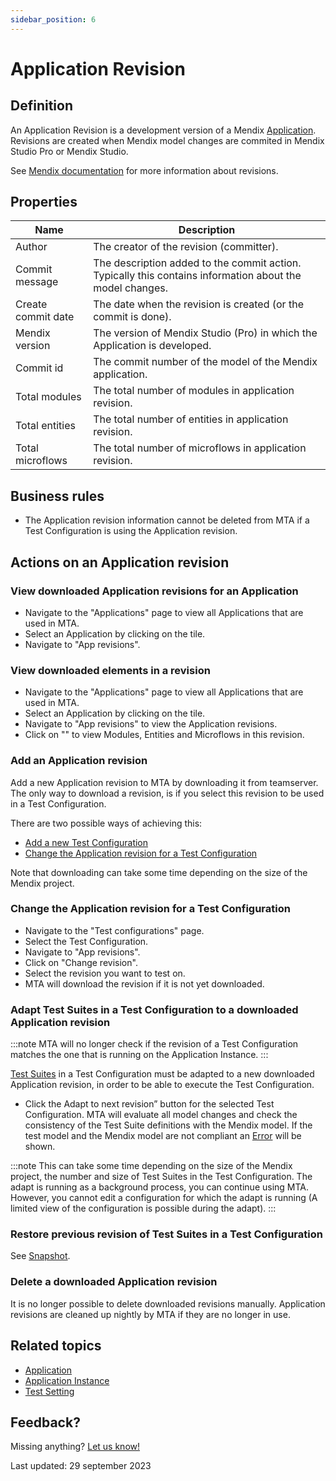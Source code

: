 ```yaml
---
sidebar_position: 6
---
```



# Application Revision

## Definition

An Application Revision is a development version of a Mendix [Application](application). Revisions are created when Mendix model changes are commited in Mendix Studio Pro or Mendix Studio.

See [Mendix documentation](https://docs.mendix.com/refguide/version-control/#revision) for more information about revisions.

## Properties
| Name               | Description                                                                                              |
| ------------------ | -------------------------------------------------------------------------------------------------------- |
| Author             | The creator of the revision (committer).                                                                 |
| Commit message     | The description added to the commit action. Typically this contains information about the model changes. |
| Create commit date | The date when the revision is created (or the commit is done).                                           |
| Mendix version     | The version of Mendix Studio (Pro) in which the Application is developed.                                |
| Commit id          | The commit number of the model of the Mendix application.                                                |
| Total modules      | The total number of modules in application revision.                                                     |
| Total entities     | The total number of entities in application revision.                                                    |
| Total microflows   | The total number of microflows in application revision.                                                  |

## Business rules
- The Application revision information cannot be deleted from MTA if a Test Configuration is using the Application revision.

## Actions on an Application revision

### View downloaded Application revisions for an Application
- Navigate to the "Applications" page to view all Applications that are used in MTA.
- Select an Application by clicking on the tile.
- Navigate to "App revisions".

### View downloaded elements in a revision 
- Navigate to the "Applications" page to view all Applications that are used in MTA.
- Select an Application by clicking on the tile.
- Navigate to "App revisions" to view the Application revisions.
- Click on "<i class="fal fa-info-circle"></i>" to view Modules, Entities and Microflows in this revision.

### Add an Application revision
Add a new Application revision to MTA by downloading it from teamserver. The only way to download a revision, is if you select this revision to be used in a Test Configuration.

There are two possible ways of achieving this:

- [Add a new Test Configuration](test-configuration#create-a-new-test-configuration)
- [Change the Application revision for a Test Configuration](#change-the-application-revision-for-a-test-configuration)

Note that downloading can take some time depending on the size of the Mendix project.

### Change the Application revision for a Test Configuration
- Navigate to the "Test configurations" page.
- Select the Test Configuration.
- Navigate to "App revisions". 
- Click on "Change revision".
- Select the revision you want to test on.
- MTA will download the revision if it is not yet downloaded.

### Adapt Test Suites in a Test Configuration to a downloaded Application revision

:::note
MTA will no longer check if the revision of a Test Configuration matches the one that is running on the Application Instance.
:::

[Test Suites](test-suite) in a Test Configuration must be adapted to a new downloaded Application revision, in order to be able to execute the Test Configuration.
- Click the Adapt to next revision” button for the selected Test Configuration. MTA will evaluate all model changes and check the consistency of the Test Suite definitions with the Mendix model. If the test model and the Mendix model are not compliant an [Error](error) will be shown.

:::note
This can take some time depending on the size of the Mendix project, the number and size of Test Suites in the Test Configuration. The adapt is running as a background process, you can continue using MTA. However, you cannot edit a configuration for which the adapt is running (A limited view of the configuration is possible during the adapt).
:::

### Restore previous revision of Test Suites in a Test Configuration

See [Snapshot](snapshot).

### Delete a downloaded Application revision

It is no longer possible to delete downloaded revisions manually.
Application revisions are cleaned up nightly by MTA if they are no longer in use.

## Related topics
- [Application](application)
- [Application Instance](application-instance)
- [Test Setting](test-setting)

## Feedback?
Missing anything? [Let us know!](mailto:support@menditect.com)

Last updated: 29 september 2023